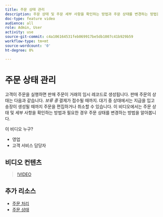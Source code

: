 ```yaml
---
title: 주문 상태 관리
description: 주문 상태 및 주문 세부 사항을 확인하는 방법과 주문 상태를 변경하는 방법을 알아봅니다.
doc-type: feature video
audience: all
role: Admin, User
activity: use
source-git-commit: c4a106164531feb069917be5db1007c41b929b59
workflow-type: tm+mt
source-wordcount: '0'
ht-degree: 0%

---
```


# 주문 상태 관리

고객이 주문을 실행하면 판매 주문이 거래의 임시 레코드로 생성됩니다. 판매 주문의 상태는 다음과 같습니다. _보류 중_ 결제가 접수될 때까지. 대기 중 상태에서는 지급을 입고 송장이 생성될 때까지 주문을 편집하거나 취소할 수 있습니다. 이 비디오에서는 주문 상태 및 세부 사항을 확인하는 방법과 필요한 경우 주문 상태를 변경하는 방법을 알아봅니다.

이 비디오 누구?

- 영업
- 고객 서비스 담당자

## 비디오 컨텐츠

>[!VIDEO](https://video.tv.adobe.com/v/343935?quality=12&learn=on)

## 추가 리소스

- [주문 처리](https://docs.magento.com/user-guide/sales/order-processing.html)
- [주문 상태](https://docs.magento.com/user-guide/sales/order-status.html)
